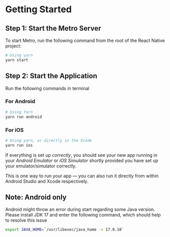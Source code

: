 # Getting Started

## Step 1: Start the Metro Server

To start Metro, run the following command from the _root_ of the React Native project:

```bash
# Using yarn
yarn start
```

## Step 2: Start the Application

Run the following commands in terminal

### For Android

```bash
# Using Yarn
yarn run android
```

### For iOS

```bash
# Using yarn, or directly in the Xcode
yarn run ios
```

If everything is set up _correctly_, you should see your new app running in your _Android Emulator_ or _iOS Simulator_ shortly provided you have set up your emulator/simulator correctly.

This is one way to run your app — you can also run it directly from within Android Studio and Xcode respectively.

## Note: Android only

Android might throw an error during start regarding some Java version. Please install JDK 17 and enter the following command, which should help to resolve this issue

```bash
export JAVA_HOME=`/usr/libexec/java_home -v 17.0.10`
```

